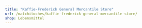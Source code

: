 ```yaml
---
title: "Kaffie-Frederick General Mercantile Store"
url: /natchitoches/kaffie-frederick-general-mercantile-store/
shop: Lebensmittel
---
```

